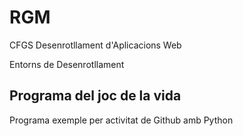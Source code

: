 # RGM

CFGS Desenrotllament d'Aplicacions Web

Entorns de Desenrotllament

## Programa del joc de la vida

Programa exemple per activitat de Github amb Python

